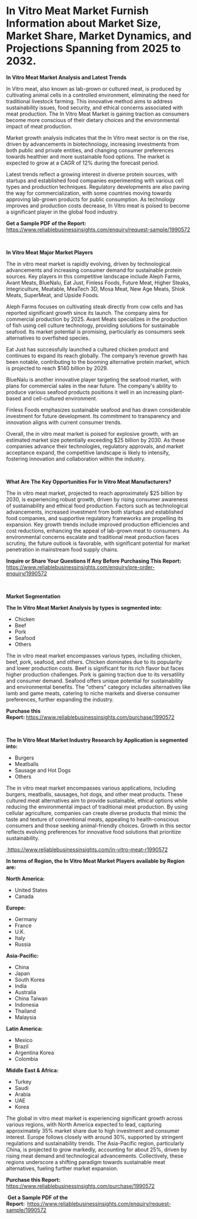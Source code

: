 <p><h1>In Vitro Meat Market Furnish Information about Market Size, Market Share, Market Dynamics, and Projections Spanning from 2025 to 2032.</h1></p><p><strong>In Vitro Meat Market Analysis and Latest Trends</strong></p>
<p><p>In Vitro meat, also known as lab-grown or cultured meat, is produced by cultivating animal cells in a controlled environment, eliminating the need for traditional livestock farming. This innovative method aims to address sustainability issues, food security, and ethical concerns associated with meat production. The In Vitro Meat Market is gaining traction as consumers become more conscious of their dietary choices and the environmental impact of meat production.</p><p>Market growth analysis indicates that the In Vitro meat sector is on the rise, driven by advancements in biotechnology, increasing investments from both public and private entities, and changing consumer preferences towards healthier and more sustainable food options. The market is expected to grow at a CAGR of 12% during the forecast period. </p><p>Latest trends reflect a growing interest in diverse protein sources, with startups and established food companies experimenting with various cell types and production techniques. Regulatory developments are also paving the way for commercialization, with some countries moving towards approving lab-grown products for public consumption. As technology improves and production costs decrease, In Vitro meat is poised to become a significant player in the global food industry.</p></p>
<p><strong>Get a Sample PDF of the Report:&nbsp;</strong> <a href="https://www.reliablebusinessinsights.com/enquiry/request-sample/1990572?utm_campaign=39&utm_medium=2&utm_source=Github&utm_content=ia&utm_term=16042025&utm_id=in-vitro-meat">https://www.reliablebusinessinsights.com/enquiry/request-sample/1990572</a></p>
<p>&nbsp;</p>
<p><strong>In Vitro Meat Major Market Players</strong></p>
<p><p>The in vitro meat market is rapidly evolving, driven by technological advancements and increasing consumer demand for sustainable protein sources. Key players in this competitive landscape include Aleph Farms, Avant Meats, BlueNalu, Eat Just, Finless Foods, Future Meat, Higher Steaks, Integriculture, Meatable, MeaTech 3D, Mosa Meat, New Age Meats, Shiok Meats, SuperMeat, and Upside Foods.</p><p>Aleph Farms focuses on cultivating steak directly from cow cells and has reported significant growth since its launch. The company aims for commercial production by 2025. Avant Meats specializes in the production of fish using cell culture technology, providing solutions for sustainable seafood. Its market potential is promising, particularly as consumers seek alternatives to overfished species.</p><p>Eat Just has successfully launched a cultured chicken product and continues to expand its reach globally. The company’s revenue growth has been notable, contributing to the booming alternative protein market, which is projected to reach $140 billion by 2029.</p><p>BlueNalu is another innovative player targeting the seafood market, with plans for commercial sales in the near future. The company's ability to produce various seafood products positions it well in an increasing plant-based and cell-cultured environment.</p><p>Finless Foods emphasizes sustainable seafood and has drawn considerable investment for future development. Its commitment to transparency and innovation aligns with current consumer trends.</p><p>Overall, the in vitro meat market is poised for explosive growth, with an estimated market size potentially exceeding $25 billion by 2030. As these companies advance their technologies, regulatory approvals, and market acceptance expand, the competitive landscape is likely to intensify, fostering innovation and collaboration within the industry.</p></p>
<p>&nbsp;</p>
<p><strong>What Are The Key Opportunities For In Vitro Meat Manufacturers?</strong></p>
<p><p>The in vitro meat market, projected to reach approximately $25 billion by 2030, is experiencing robust growth, driven by rising consumer awareness of sustainability and ethical food production. Factors such as technological advancements, increased investment from both startups and established food companies, and supportive regulatory frameworks are propelling its expansion. Key growth trends include improved production efficiencies and cost reductions, enhancing the appeal of lab-grown meat to consumers. As environmental concerns escalate and traditional meat production faces scrutiny, the future outlook is favorable, with significant potential for market penetration in mainstream food supply chains.</p></p>
<p><strong>Inquire or Share Your Questions If Any Before Purchasing This Report:</strong> <a href="https://www.reliablebusinessinsights.com/enquiry/pre-order-enquiry/1990572?utm_campaign=39&utm_medium=2&utm_source=Github&utm_content=ia&utm_term=16042025&utm_id=in-vitro-meat">https://www.reliablebusinessinsights.com/enquiry/pre-order-enquiry/1990572</a></p>
<p>&nbsp;</p>
<p><strong>Market Segmentation</strong></p>
<p><strong>The In Vitro Meat Market Analysis by types is segmented into:</strong></p>
<p><ul><li>Chicken</li><li>Beef</li><li>Pork</li><li>Seafood</li><li>Others</li></ul></p>
<p><p>The in vitro meat market encompasses various types, including chicken, beef, pork, seafood, and others. Chicken dominates due to its popularity and lower production costs. Beef is significant for its rich flavor but faces higher production challenges. Pork is gaining traction due to its versatility and consumer demand. Seafood offers unique potential for sustainability and environmental benefits. The "others" category includes alternatives like lamb and game meats, catering to niche markets and diverse consumer preferences, further expanding the industry.</p></p>
<p><strong>Purchase this Report:&nbsp;</strong><a href="https://www.reliablebusinessinsights.com/purchase/1990572?utm_campaign=39&utm_medium=2&utm_source=Github&utm_content=ia&utm_term=16042025&utm_id=in-vitro-meat">https://www.reliablebusinessinsights.com/purchase/1990572</a></p>
<p>&nbsp;</p>
<p><strong>The In Vitro Meat Market Industry Research by Application is segmented into:</strong></p>
<p><ul><li>Burgers</li><li>Meatballs</li><li>Sausage and Hot Dogs</li><li>Others</li></ul></p>
<p><p>The in vitro meat market encompasses various applications, including burgers, meatballs, sausages, hot dogs, and other meat products. These cultured meat alternatives aim to provide sustainable, ethical options while reducing the environmental impact of traditional meat production. By using cellular agriculture, companies can create diverse products that mimic the taste and texture of conventional meats, appealing to health-conscious consumers and those seeking animal-friendly choices. Growth in this sector reflects evolving preferences for innovative food solutions that prioritize sustainability.</p></p>
<p><a href="https://www.reliablebusinessinsights.com/in-vitro-meat-r1990572?utm_campaign=39&utm_medium=2&utm_source=Github&utm_content=ia&utm_term=16042025&utm_id=in-vitro-meat">&nbsp;https://www.reliablebusinessinsights.com/in-vitro-meat-r1990572</a></p>
<p><strong>In terms of Region, the In Vitro Meat Market Players available by Region are:</strong></p>
<p>
    <p> <strong> North America: </strong>
        <ul>
            <li>United States</li>
            <li>Canada</li>
        </ul>
        </p> 
    <p> <strong> Europe: </strong>
        <ul>
            <li>Germany</li>
            <li>France</li>
            <li>U.K.</li>
            <li>Italy</li>
            <li>Russia</li>
        </ul>
        </p> 
    <p> <strong> Asia-Pacific: </strong>
        <ul>
            <li>China</li>
            <li>Japan</li>
            <li>South Korea</li>
            <li>India</li>
            <li>Australia</li>
            <li>China Taiwan</li>
            <li>Indonesia</li>
            <li>Thailand</li>
            <li>Malaysia</li>
        </ul>
        </p> 
    <p> <strong> Latin America: </strong>
        <ul>
            <li>Mexico</li>
            <li>Brazil</li>
            <li>Argentina Korea</li>
            <li>Colombia</li>
        </ul>
        </p> 
    <p> <strong> Middle East & Africa: </strong>
        <ul>
            <li>Turkey</li>
            <li>Saudi</li>
            <li>Arabia</li>
            <li>UAE</li>
            <li>Korea</li>
        </ul>
    </p>
    </p>
<p><p>The global in vitro meat market is experiencing significant growth across various regions, with North America expected to lead, capturing approximately 35% market share due to high investment and consumer interest. Europe follows closely with around 30%, supported by stringent regulations and sustainability trends. The Asia-Pacific region, particularly China, is projected to grow markedly, accounting for about 25%, driven by rising meat demand and technological advancements. Collectively, these regions underscore a shifting paradigm towards sustainable meat alternatives, fueling further market expansion.</p></p>
<p><strong>Purchase this Report: </strong><a href="https://www.reliablebusinessinsights.com/purchase/1990572?utm_campaign=39&utm_medium=2&utm_source=Github&utm_content=ia&utm_term=16042025&utm_id=in-vitro-meat">https://www.reliablebusinessinsights.com/purchase/1990572</a></p>
<p>&nbsp;<strong>Get a Sample PDF of the Report:&nbsp;&nbsp;</strong><a href="https://www.reliablebusinessinsights.com/enquiry/request-sample/1990572?utm_campaign=39&utm_medium=2&utm_source=Github&utm_content=ia&utm_term=16042025&utm_id=in-vitro-meat">https://www.reliablebusinessinsights.com/enquiry/request-sample/1990572</a></p>
<p><strong></strong></p>
<p><p></p><p></p><p></p></p>